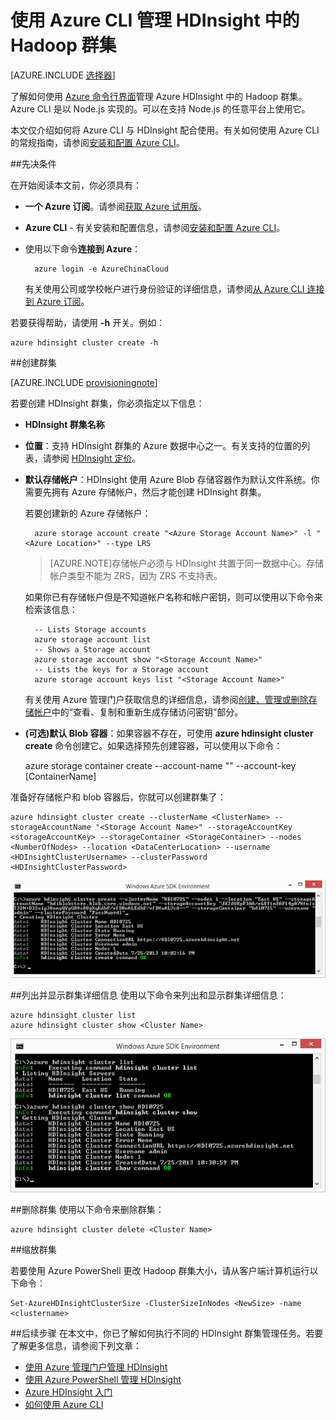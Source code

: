 <properties
	pageTitle="使用 Azure CLI 管理 Hadoop 群集 | Windows Azure"
	description="如何使用 Azure CLI 管理 HDInsight 中的 Hadoop 群集"
	services="hdinsight"
	editor="cgronlun"
	manager="paulettm"
	authors="mumian"
	tags="azure-portal"
	documentationCenter=""/>

<tags
	ms.service="hdinsight"
	ms.date="12/16/2015"
	wacn.date="01/14/2016"/>

# 使用 Azure CLI 管理 HDInsight 中的 Hadoop 群集

[AZURE.INCLUDE [选择器](../includes/hdinsight-portal-management-selector.md)]

了解如何使用 [Azure 命令行界面](/documentation/articles/xplat-cli-install)管理 Azure HDInsight 中的 Hadoop 群集。Azure CLI 是以 Node.js 实现的。可以在支持 Node.js 的任意平台上使用它。

本文仅介绍如何将 Azure CLI 与 HDInsight 配合使用。有关如何使用 Azure CLI 的常规指南，请参阅[安装和配置 Azure CLI][azure-command-line-tools]。

##先决条件

在开始阅读本文前，你必须具有：

- **一个 Azure 订阅**。请参阅[获取 Azure 试用版](/pricing/1rmb-trial/)。
- **Azure CLI** - 有关安装和配置信息，请参阅[安装和配置 Azure CLI](/documentation/articles/xplat-cli-install)。
- 使用以下命令**连接到 Azure**：

		azure login -e AzureChinaCloud

	有关使用公司或学校帐户进行身份验证的详细信息，请参阅[从 Azure CLI 连接到 Azure 订阅](/documentation/articles/xplat-cli-connect)。

若要获得帮助，请使用 **-h** 开关。例如：

	azure hdinsight cluster create -h
	
##创建群集

[AZURE.INCLUDE [provisioningnote](../includes/hdinsight-provisioning.md)]

若要创建 HDInsight 群集，你必须指定以下信息：


- **HDInsight 群集名称**

- **位置**：支持 HDInsight 群集的 Azure 数据中心之一。有关支持的位置的列表，请参阅 [HDInsight 定价](/home/features/hdinsight/#price)。

- **默认存储帐户**：HDInsight 使用 Azure Blob 存储容器作为默认文件系统。你需要先拥有 Azure 存储帐户，然后才能创建 HDInsight 群集。

	若要创建新的 Azure 存储帐户：
	
		azure storage account create "<Azure Storage Account Name>" -l "<Azure Location>" --type LRS

	> [AZURE.NOTE]存储帐户必须与 HDInsight 共置于同一数据中心。存储帐户类型不能为 ZRS，因为 ZRS 不支持表。
	
	如果你已有存储帐户但是不知道帐户名称和帐户密钥，则可以使用以下命令来检索该信息：
	
		-- Lists Storage accounts
		azure storage account list
		-- Shows a Storage account
		azure storage account show "<Storage Account Name>"
		-- Lists the keys for a Storage account
		azure storage account keys list "<Storage Account Name>"

	有关使用 Azure 管理门户获取信息的详细信息，请参阅[创建、管理或删除存储帐户][azure-create-storageaccount]中的“查看、复制和重新生成存储访问密钥”部分。

- **(可选)默认 Blob 容器**：如果容器不存在，可使用 **azure hdinsight cluster create** 命令创建它。如果选择预先创建容器，可以使用以下命令：

	azure storage container create --account-name "<Storage Account Name>" --account-key <Storage Account Key> [ContainerName]

准备好存储帐户和 blob 容器后，你就可以创建群集了：

	azure hdinsight cluster create --clusterName <ClusterName> --storageAccountName "<Storage Account Name>" --storageAccountKey <storageAccountKey> --storageContainer <StorageContainer> --nodes <NumberOfNodes> --location <DataCenterLocation> --username <HDInsightClusterUsername> --clusterPassword <HDInsightClusterPassword>

![HDI.CLIClusterCreation][image-cli-clustercreation]

##列出并显示群集详细信息
使用以下命令来列出和显示群集详细信息：

	azure hdinsight cluster list
	azure hdinsight cluster show <Cluster Name>

![HDI.CLIListCluster][image-cli-clusterlisting]


##删除群集
使用以下命令来删除群集：

	azure hdinsight cluster delete <Cluster Name>

##缩放群集

若要使用 Azure PowerShell 更改 Hadoop 群集大小，请从客户端计算机运行以下命令：

	Set-AzureHDInsightClusterSize -ClusterSizeInNodes <NewSize> -name <clustername>

##后续步骤
在本文中，你已了解如何执行不同的 HDInsight 群集管理任务。若要了解更多信息，请参阅下列文章：

* [使用 Azure 管理门户管理 HDInsight][hdinsight-admin-portal]
* [使用 Azure PowerShell 管理 HDInsight][hdinsight-admin-powershell]
* [Azure HDInsight 入门][hdinsight-get-started]
* [如何使用 Azure CLI][azure-command-line-tools]


[azure-command-line-tools]: /documentation/articles/xplat-cli
[azure-create-storageaccount]: /documentation/articles/storage-create-storage-account
[azure-purchase-options]: /pricing/overview/
[azure-member-offers]: /pricing/member-offers/
[azure-trial]: /pricing/1rmb-trial/


[hdinsight-admin-portal]: /documentation/articles/hdinsight-administer-use-management-portal-v1
[hdinsight-admin-powershell]: /documentation/articles/hdinsight-administer-use-powershell
[hdinsight-get-started]: /documentation/articles/hdinsight-hadoop-tutorial-get-started-windows-v1

[image-cli-account-download-import]: ./media/hdinsight-administer-use-command-line/HDI.CLIAccountDownloadImport.png
[image-cli-clustercreation]: ./media/hdinsight-administer-use-command-line/HDI.CLIClusterCreation.png
[image-cli-clustercreation-config]: ./media/hdinsight-administer-use-command-line/HDI.CLIClusterCreationConfig.png
[image-cli-clusterlisting]: ./media/hdinsight-administer-use-command-line/HDI.CLIListClusters.png "列出并显示群集"

<!---HONumber=Mooncake_0104_2016-->